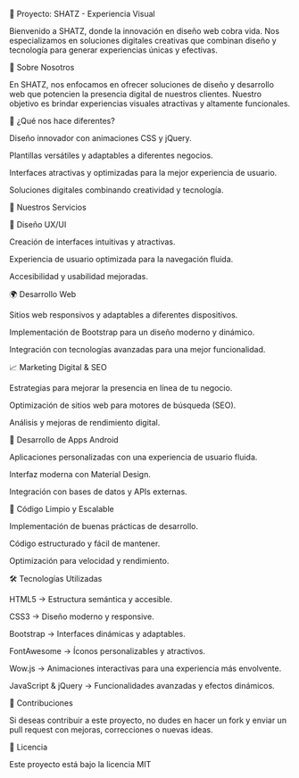 📌 Proyecto: SHATZ - Experiencia Visual

Bienvenido a SHATZ, donde la innovación en diseño web cobra vida. Nos especializamos en soluciones digitales creativas que combinan diseño y tecnología para generar experiencias únicas y efectivas.

🎯 Sobre Nosotros

En SHATZ, nos enfocamos en ofrecer soluciones de diseño y desarrollo web que potencien la presencia digital de nuestros clientes. Nuestro objetivo es brindar experiencias visuales atractivas y altamente funcionales.

🚀 ¿Qué nos hace diferentes?

Diseño innovador con animaciones CSS y jQuery.

Plantillas versátiles y adaptables a diferentes negocios.

Interfaces atractivas y optimizadas para la mejor experiencia de usuario.

Soluciones digitales combinando creatividad y tecnología.

💼 Nuestros Servicios

🎨 Diseño UX/UI

Creación de interfaces intuitivas y atractivas.

Experiencia de usuario optimizada para la navegación fluida.

Accesibilidad y usabilidad mejoradas.

🌍 Desarrollo Web

Sitios web responsivos y adaptables a diferentes dispositivos.

Implementación de Bootstrap para un diseño moderno y dinámico.

Integración con tecnologías avanzadas para una mejor funcionalidad.

📈 Marketing Digital & SEO

Estrategias para mejorar la presencia en línea de tu negocio.

Optimización de sitios web para motores de búsqueda (SEO).

Análisis y mejoras de rendimiento digital.

📱 Desarrollo de Apps Android

Aplicaciones personalizadas con una experiencia de usuario fluida.

Interfaz moderna con Material Design.

Integración con bases de datos y APIs externas.

🔧 Código Limpio y Escalable

Implementación de buenas prácticas de desarrollo.

Código estructurado y fácil de mantener.

Optimización para velocidad y rendimiento.

🛠️ Tecnologías Utilizadas

HTML5 → Estructura semántica y accesible.

CSS3 → Diseño moderno y responsive.

Bootstrap → Interfaces dinámicas y adaptables.

FontAwesome → Íconos personalizables y atractivos.

Wow.js → Animaciones interactivas para una experiencia más envolvente.

JavaScript & jQuery → Funcionalidades avanzadas y efectos dinámicos.

👥 Contribuciones

Si deseas contribuir a este proyecto, no dudes en hacer un fork y enviar un pull request con mejoras, correcciones o nuevas ideas.

📜 Licencia

Este proyecto está bajo la licencia MIT
